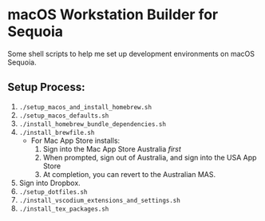 # macOS Workstation Builder for Sequoia

Some shell scripts to help me set up development environments on macOS Sequoia.

## Setup Process:

1. `./setup_macos_and_install_homebrew.sh`
2. `./setup_macos_defaults.sh`
3. `./install_homebrew_bundle_dependencies.sh`
4. `./install_brewfile.sh`
	- For Mac App Store installs:
		1. Sign into the Mac App Store Australia _first_
		2. When prompted, sign out of Australia, and sign into the USA App Store
		3. At completion, you can revert to the Australian MAS.
5. Sign into Dropbox.
6. `./setup_dotfiles.sh`
7. `./install_vscodium_extensions_and_settings.sh`
8. `./install_tex_packages.sh`
